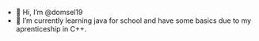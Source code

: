 - 👋 Hi, I’m @domsel19
- 🌱 I’m currently learning java for school and have some basics due to my aprenticeship in C++.

<!---
domsel19/domsel19 is a ✨ special ✨ repository because its `README.md` (this file) appears on your GitHub profile.
You can click the Preview link to take a look at your changes.
--->
